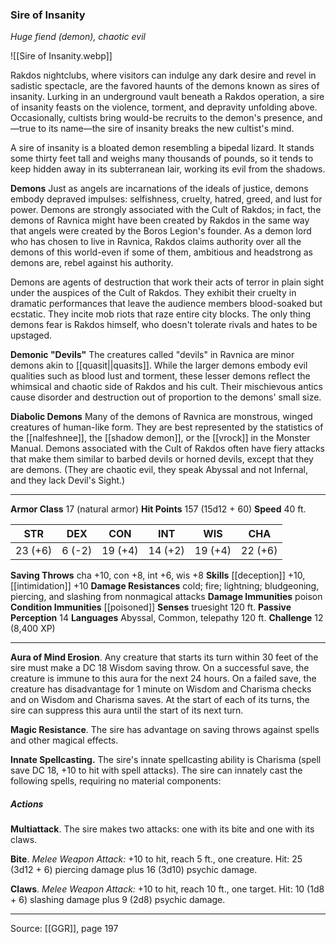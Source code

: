 ### Sire of Insanity
_Huge fiend (demon), chaotic evil_

![[Sire of Insanity.webp]]

Rakdos nightclubs, where visitors can indulge any dark desire and revel in sadistic spectacle, are the favored haunts of the demons known as sires of insanity. Lurking in an underground vault beneath a Rakdos operation, a sire of insanity feasts on the violence, torment, and depravity unfolding above. Occasionally, cultists bring would-be recruits to the demon's presence, and—true to its name—the sire of insanity breaks the new cultist's mind.

A sire of insanity is a bloated demon resembling a bipedal lizard. It stands some thirty feet tall and weighs many thousands of pounds, so it tends to keep hidden away in its subterranean lair, working its evil from the shadows.


**Demons** Just as angels are incarnations of the ideals of justice, demons embody depraved impulses: selfishness, cruelty, hatred, greed, and lust for power. Demons are strongly associated with the Cult of Rakdos; in fact, the demons of Ravnica might have been created by Rakdos in the same way that angels were created by the Boros Legion's founder. As a demon lord who has chosen to live in Ravnica, Rakdos claims authority over all the demons of this world-even if some of them, ambitious and headstrong as demons are, rebel against his authority.

Demons are agents of destruction that work their acts of terror in plain sight under the auspices of the Cult of Rakdos. They exhibit their cruelty in dramatic performances that leave the audience members blood-soaked but ecstatic. They incite mob riots that raze entire city blocks. The only thing demons fear is Rakdos himself, who doesn't tolerate rivals and hates to be upstaged.

**Demonic "Devils"** The creatures called "devils" in Ravnica are minor demons akin to [[quasit||quasits]]. While the larger demons embody evil qualities such as blood lust and torment, these lesser demons reflect the whimsical and chaotic side of Rakdos and his cult. Their mischievous antics cause disorder and destruction out of proportion to the demons' small size.


**Diabolic Demons** Many of the demons of Ravnica are monstrous, winged creatures of human-like form. They are best represented by the statistics of the [[nalfeshnee]], the [[shadow demon]], or the [[vrock]] in the Monster Manual. Demons associated with the Cult of Rakdos often have fiery attacks that make them similar to barbed devils or horned devils, except that they are demons. (They are chaotic evil, they speak Abyssal and not Infernal, and they lack Devil's Sight.)







---

**Armor Class** 17 (natural armor)
**Hit Points** 157 (15d12 + 60)
**Speed** 40 ft.

| STR     | DEX     | CON     | INT     | WIS     | CHA     |
|---------|---------|---------|---------|---------|---------|
| 23 (+6) | 6 (-2) | 19 (+4) | 14 (+2) | 19 (+4) | 22 (+6) |

**Saving Throws** cha +10, con +8, int +6, wis +8
**Skills** [[deception]] +10, [[intimidation]] +10
**Damage Resistances** cold; fire; lightning; bludgeoning, piercing, and slashing from nonmagical attacks
**Damage Immunities** poison
**Condition Immunities** [[poisoned]]
**Senses** truesight 120 ft.
**Passive Perception** 14
**Languages** Abyssal, Common, telepathy 120 ft.
**Challenge** 12 (8,400 XP)

---

**Aura of Mind Erosion**. Any creature that starts its turn within 30 feet of the sire must make a DC 18 Wisdom saving throw. On a successful save, the creature is immune to this aura for the next 24 hours. On a failed save, the creature has disadvantage for 1 minute on Wisdom and Charisma checks and on Wisdom and Charisma saves. At the start of each of its turns, the sire can suppress this aura until the start of its next turn.

**Magic Resistance**. The sire has advantage on saving throws against spells and other magical effects.

**Innate Spellcasting.** The sire's innate spellcasting ability is Charisma (spell save DC 18, +10 to hit with spell attacks). The sire can innately cast the following spells, requiring no material components:

##### Actions
**Multiattack**. The sire makes two attacks: one with its bite and one with its claws.

**Bite**. _Melee Weapon Attack:_ +10 to hit, reach 5 ft., one creature. Hit: 25 (3d12 + 6) piercing damage plus 16 (3d10) psychic damage.

**Claws**. _Melee Weapon Attack:_ +10 to hit, reach 10 ft., one target. Hit: 10 (1d8 + 6) slashing damage plus 9 (2d8) psychic damage.


---

Source: [[GGR]], page 197